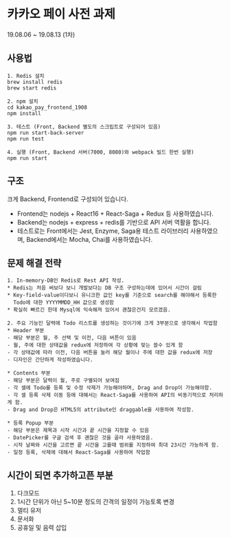 # 카카오 페이 사전 과제 
19.08.06 ~ 19.08.13 (1차)

## 사용법
~~~
1. Redis 설치
brew install redis
brew start redis

2. npm 설치
cd kakao_pay_frontend_1908
npm install

3. 테스트 (Front, Backend 별도의 스크립트로 구성되어 있음)
npm run start-back-server
npm run test

4. 실행 (Front, Backend 서버(7000, 8080)와 webpack 빌드 한번 실행)
npm run start
~~~

## 구조

크게 Backend, Frontend로 구성되어 있습니다.
* Frontend는 nodejs + React16 + React-Saga + Redux 등 사용하였습니다.
* Backend는 nodejs + express + redis를 기반으로 API 서버 역활을 합니다.
* 테스트로는 Front에서는 Jest, Enzyme, Saga용 테스트 라이브러리 사용하였으며, 
Backend에서는 Mocha, Chai를 사용하였습니다.

## 문제 해결 전략
~~~
1. In-memory-DB인 Redis로 Rest API 작성.
* Redis는 처음 써보다 보니 개발보다는 DB 구조 구성하는데에 있어서 시간이 걸림
* Key-field-value이다보니 유니크한 값인 key를 기준으로 search를 해야해서 등록한 
  Todo에 대한 YYYYMMDD_HH 값으로 생성함
* 확실히 빠르긴 한데 Mysql에 익숙해져 있어서 괜찮은건지 모르겠음.   

2. 주요 기능인 달력에 Todo 리스트를 생성하는 것이기에 크게 3부분으로 생각해서 작업함
* Header 부분
- 해당 부분은 월, 주 선택 및 이전, 다음 버튼이 있음
- 월, 주에 대한 상태값을 redux에 저장하여 각 상황에 맞는 쓸수 있게 함
- 각 상태값에 따라 이전, 다음 버튼을 눌러 해당 월이나 주에 대한 값을 redux에 저장
- 디자인은 간단하게 작성하였습니다.

* Contents 부분
- 해당 부분은 달력이 월, 주로 구별되어 보여짐
- 각 셀에 Todo를 등록 및 수정 삭제가 가능해야하며, Drag and Drop이 가능해야함.
- 각 셀 등록 삭제 이동 등에 대해서는 React-Saga를 사용하여 API의 비동기적으로 처리하게 함.
- Drag and Drop은 HTML5의 attribute인 draggable을 사용하여 작성함.

* 등록 Popup 부분
- 해당 부분은 제목과 시작 시간과 끝 시간을 지정할 수 있음
- DatePicker를 구글 검색 후 괜찮은 것을 골라 사용하였음.
- 시작 날짜와 시간을 고르면 끝 시간을 고를때 범위를 지정하여 최대 23시간 가능하게 함.
- 일정 등록, 삭제에 대해서 React-Saga를 사용하여 작업함
~~~

## 시간이 되면 추가하고픈 부분
1. 다크모드
2. 1시간 단위가 아닌 5~10분 정도의 간격의 일정이 가능토록 변경
3. 멀티 유저
4. 문서화 
5. 공휴일 및 음력 삽입